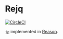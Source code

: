 # Rejq

[![CircleCI](https://circleci.com/gh/Jimexist/rejq.svg?style=svg)](https://circleci.com/gh/Jimexist/rejq)

[`jq`](https://github.com/stedolan/jq) implemented in [Reason](https://facebook.github.io/reason/).

